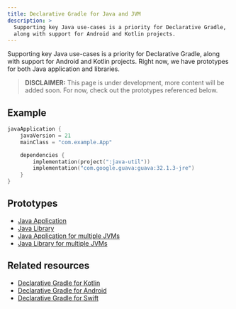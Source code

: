 ```yaml
---
title: Declarative Gradle for Java and JVM
description: >
  Supporting key Java use-cases is a priority for Declarative Gradle,
  along with support for Android and Kotlin projects.
---
```


Supporting key Java use-cases is a priority for Declarative Gradle,
along with support for Android and Kotlin projects.
Right now, we have prototypes for both Java application  and libraries.

> **DISCLAIMER:** This page is under development, more content will be added soon.
> For now, check out the prototypes referenced below.

## Example

```kotlin
javaApplication {
    javaVersion = 21
    mainClass = "com.example.App"

    dependencies {
        implementation(project(":java-util"))
        implementation("com.google.guava:guava:32.1.3-jre")
    }
}
```

## Prototypes

- [Java Application](../../unified-prototype/testbed-java-application/)
- [Java Library](../../unified-prototype/testbed-java-library/)
- [Java Application for multiple JVMs](../../unified-prototype/testbed-jvm-application/)
- [Java Library for multiple JVMs](../../unified-prototype/testbed-jvm-library/)

## Related resources

- [Declarative Gradle for Kotlin](../kotlin/README.md)
- [Declarative Gradle for Android](../android/README.md)
- [Declarative Gradle for Swift](../swift/README.md)
